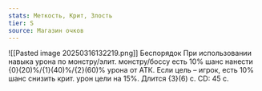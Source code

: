 ```yaml
---
stats: Меткость, Крит, Злость
tier: S
source: Магазин очков
---
```

![[Pasted image 20250316132219.png]]
Беспорядок
При использовании навыка урона по монстру/элит. монстру/боссу есть 10% шанс нанести {0}(20)%/{1}(40)%/{2}(60)% урона от АТК. Если цель – игрок, есть 10% шанс снизить крит. урон цели на 15%. Длится {3}(6) с. CD: 45 с.
